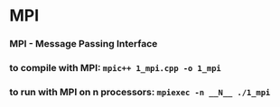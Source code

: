 # MPI

### MPI - Message Passing Interface

### to compile with MPI: `mpic++ 1_mpi.cpp -o 1_mpi`
### to run with MPI on n processors: `mpiexec -n __N__ ./1_mpi`
